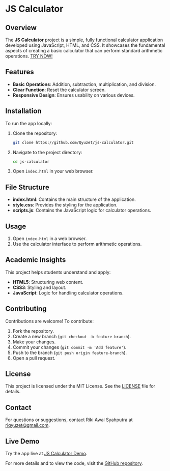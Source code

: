 # JS Calculator

## Overview

The **JS Calculator** project is a simple, fully functional calculator application developed using JavaScript, HTML, and CSS. It showcases the fundamental aspects of creating a basic calculator that can perform standard arithmetic operations.
[TRY NOW!](https://qyuzet.github.io/js-calculator/)



## Features

- **Basic Operations**: Addition, subtraction, multiplication, and division.
- **Clear Function**: Reset the calculator screen.
- **Responsive Design**: Ensures usability on various devices.

## Installation

To run the app locally:

1. Clone the repository:
    ```bash
    git clone https://github.com/Qyuzet/js-calculator.git
    ```
2. Navigate to the project directory:
    ```bash
    cd js-calculator
    ```
3. Open `index.html` in your web browser.

## File Structure

- **index.html**: Contains the main structure of the application.
- **style.css**: Provides the styling for the application.
- **scripts.js**: Contains the JavaScript logic for calculator operations.

## Usage

1. Open `index.html` in a web browser.
2. Use the calculator interface to perform arithmetic operations.

## Academic Insights

This project helps students understand and apply:

- **HTML5**: Structuring web content.
- **CSS3**: Styling and layout.
- **JavaScript**: Logic for handling calculator operations.

## Contributing

Contributions are welcome! To contribute:

1. Fork the repository.
2. Create a new branch (`git checkout -b feature-branch`).
3. Make your changes.
4. Commit your changes (`git commit -m 'Add feature'`).
5. Push to the branch (`git push origin feature-branch`).
6. Open a pull request.

## License

This project is licensed under the MIT License. See the [LICENSE](https://github.com/Qyuzet/js-calculator/blob/main/LICENSE) file for details.

## Contact

For questions or suggestions, contact Riki Awal Syahputra at [riqyuzet@gmail.com](mailto:riqyuzet@gmail.com).

## Live Demo

Try the app live at [JS Calculator Demo](https://qyuzet.github.io/js-calculator/).

For more details and to view the code, visit the [GitHub repository](https://github.com/Qyuzet/js-calculator).
